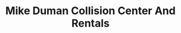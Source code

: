 ---
title: "Mike Duman Collision Center And Rentals"
url: /suffolk/mike-duman-collision-center-and-rentals/
shop: car repair
---